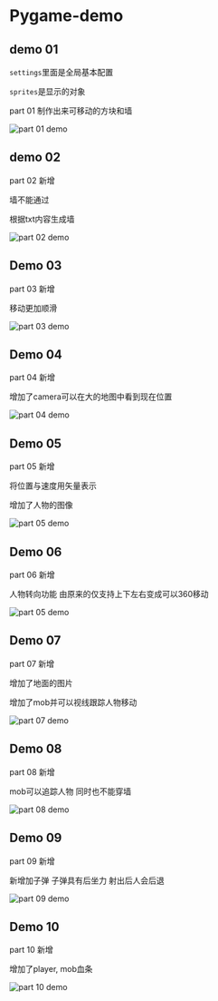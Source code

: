 # Pygame-demo
## demo 01

`settings`里面是全局基本配置

`sprites`是显示的对象

part 01 制作出来可移动的方块和墙

![part 01 demo](https://github.com/typeme/pygame-demo/blob/master/pictute/part%2001%20demo.png)



## demo 02

part 02 新增 

墙不能通过

根据txt内容生成墙

![part 02 demo](https://github.com/typeme/pygame-demo/blob/master/pictute/part%2002%20demo.png)



## Demo 03

part 03 新增 

移动更加顺滑



![part 03 demo](https://github.com/typeme/pygame-demo/blob/master/pictute/part%2003%20demo.png)



## Demo 04

part 04 新增 

增加了camera可以在大的地图中看到现在位置



![part 04 demo](https://github.com/typeme/pygame-demo/blob/master/pictute/part%2004%20demo.png)



## Demo 05

part 05 新增 

将位置与速度用矢量表示

增加了人物的图像





![part 05 demo](https://github.com/typeme/pygame-demo/blob/master/pictute/part%2005%20demo.png)



## Demo 06

part 06  新增 

人物转向功能 由原来的仅支持上下左右变成可以360移动



![part 05 demo](https://github.com/typeme/pygame-demo/blob/master/pictute/part%2006%20demo.png)



## Demo 07

part 07  新增 

增加了地面的图片

增加了mob并可以视线跟踪人物移动



![part 07 demo](https://github.com/typeme/pygame-demo/blob/master/pictute/part%2007%20demo.png)



## Demo 08

part 08  新增 

mob可以追踪人物 同时也不能穿墙

![part 08 demo](https://github.com/typeme/pygame-demo/blob/master/pictute/part%2008%20demo.png)



## Demo 09

part 09  新增 

新增加子弹 子弹具有后坐力 射出后人会后退

![part 09 demo](https://github.com/typeme/pygame-demo/blob/master/pictute/part%2009%20demo.png)



## Demo 10

part 10 新增 

增加了player, mob血条

![part 10 demo](https://github.com/typeme/pygame-demo/blob/master/pictute/part%2010%20demo.png)